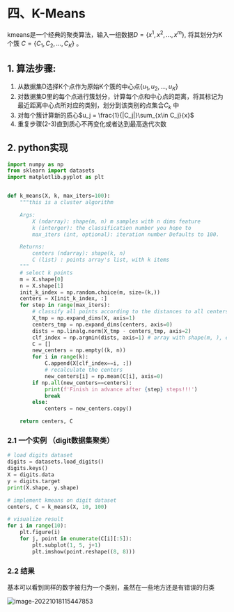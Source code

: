 

# 四、K-Means

kmeans是一个经典的聚类算法，输入一组数据$D = \{x^1, x^2, ..., x^m\}$, 将其划分为K个簇 $C=\{C_1, C_2, ...,C_K\}$ 。

## 1. 算法步骤:

1.  从数据集D选择K个点作为原始K个簇的中心点$\{u_1, u_2, ... , u_K\}$ 
2. 对数据集D里的每个点进行簇划分，计算每个点和中心点的距离，将其标记为最近距离中心点所对应的类别，划分到该类别的点集合$C_k$ 中
3. 对每个簇计算新的质心$u_j = \frac{1}{|C_j|}\sum_{x\in C_j}{x}$
4. 重复步骤(2-3)直到质心不再变化或者达到最高迭代次数

## 2. python实现

```python
import numpy as np
from sklearn import datasets
import matplotlib.pyplot as plt


def k_means(X, k, max_iters=100):
    """this is a cluster algorithm

    Args:
        X (ndarray): shape(m, n) m samples with n dims feature
        k (interger): the classification number you hope to
        max_iters (int, optional): iteration number Defaults to 100.

    Returns:
        centers (ndarray): shape(k, n)
        C (list) : points array's list, with k items
    """
    # select k points
    m = X.shape[0]
    n = X.shape[1]
    init_k_index = np.random.choice(m, size=(k,))
    centers = X[init_k_index, :]
    for step in range(max_iters):
        # classify all points according to the distances to all centers
        X_tmp = np.expand_dims(X, axis=1)
        centers_tmp = np.expand_dims(centers, axis=0)
        dists = np.linalg.norm(X_tmp - centers_tmp, axis=2)
        clf_index = np.argmin(dists, axis=1) # array with shape(m, ), each item is the classification flag [0-(k-1)]
        C = []
        new_centers = np.empty((k, n))
        for i in range(k):
            C.append(X[clf_index==i, :])
            # recalculate the centers
            new_centers[i] = np.mean(C[i], axis=0)
        if np.all(new_centers==centers):
            print(f'Finish in advance after {step} steps!!!')
            break
        else:
            centers = new_centers.copy()

    return centers, C
```

### 2.1 一个实例 （digit数据集聚类）

```python
# load digits dataset
digits = datasets.load_digits()
digits.keys()
X = digits.data
y = digits.target
print(X.shape, y.shape)

# implement kmeans on digit dataset
centers, C = k_means(X, 10, 100)

# visualize result
for i in range(10):
    plt.figure(i)
    for j, point in enumerate(C[i][:5]):
        plt.subplot(1, 5, j+1)
        plt.imshow(point.reshape((8, 8)))
```

### 2.2 结果

基本可以看到同样的数字被归为一个类别，虽然在一些地方还是有错误的归类

![image-20221018115447853](C:\Users\徐璐\AppData\Roaming\Typora\typora-user-images\image-20221018115447853.png)